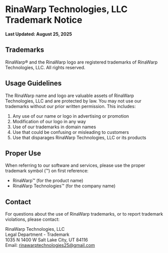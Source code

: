 # RinaWarp Technologies, LLC Trademark Notice

**Last Updated: August 25, 2025**

## Trademarks

RinaWarp® and the RinaWarp logo are registered trademarks of RinaWarp Technologies, LLC. All rights reserved.

## Usage Guidelines

The RinaWarp name and logo are valuable assets of RinaWarp Technologies, LLC and are protected by law. You may not use our trademarks without our prior written permission. This includes:

1. Any use of our name or logo in advertising or promotion
2. Modification of our logo in any way
3. Use of our trademarks in domain names
4. Use that could be confusing or misleading to customers
5. Use that disparages RinaWarp Technologies, LLC or its products

## Proper Use

When referring to our software and services, please use the proper trademark symbol (™) on first reference:
- RinaWarp™ (for the product name)
- RinaWarp Technologies™ (for the company name)

## Contact

For questions about the use of RinaWarp trademarks, or to report trademark violations, please contact:

RinaWarp Technologies, LLC  
Legal Department - Trademark  
1035 N 1400 W
Salt Lake City, UT 84116  
Email: rinawarptechnologies25@gmail.com
